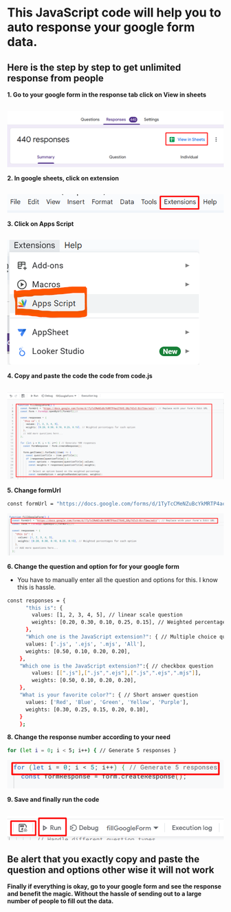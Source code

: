 # This JavaScript code will help you to auto response your google form data.

## Here is the step by step to get unlimited response from people



**1. Go to your google form in the response tab click on View in sheets**
##
![alt text](image.png)


**2. In google sheets, click on extension**
##
![alt text](image-1.png)



**3. Click on Apps Script**
##
![alt text](image-2.png)



**4. Copy and paste the code the code from code.js**
##

![alt text](image-3.png)



**5. Change formUrl**
``` bash 
const formUrl = "https://docs.google.com/forms/d/1TyTcCMeNZuBcYkMRTP4acZ76HO_G0y74Zx3-BitTUew/edit"
```
![alt text](image-5.png)



**6. Change the question and option for for your google form**

- You have to manually enter all the question and options for this. I know this is hassle.

``` bash 
const responses = {
      "this is": {
        values: [1, 2, 3, 4, 5], // linear scale question
        weights: [0.20, 0.30, 0.10, 0.25, 0.15], // Weighted percentages for each option
      },
      "Which one is the JavaScript extension?": { // Multiple choice question
      values: ['.js', '.ejs', '.mjs', 'All'],
      weights: [0.50, 0.10, 0.20, 0.20],
    },
    "Which one is the JavaScript extension?":{ // checkbox question
        values: [[".js"],[".js",".ejs"],[".js",".ejs",".mjs"]],
        weights: [0.50, 0.10, 0.20, 0.20],
    },
    "What is your favorite color?": { // Short answer question
      values: ['Red', 'Blue', 'Green', 'Yellow', 'Purple'],
      weights: [0.30, 0.25, 0.15, 0.20, 0.10], 
    }
    };

```

**8. Change the response number according to your need**
``` bash 
for (let i = 0; i < 5; i++) { // Generate 5 responses }
```
![alt text](image-7.png)


**9. Save and finally run the code**
##
![alt text](image-6.png)

## Be alert that you exactly copy and paste the question and options other wise it will not work

**Finally if everything is okay, go to your google form and see the response and benefit the magic. Without the hassle of sending out to a large number of people to fill out the data.**
